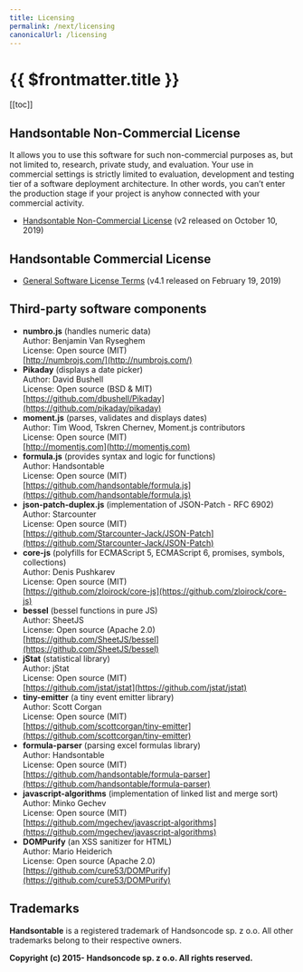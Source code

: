 ```yaml
---
title: Licensing
permalink: /next/licensing
canonicalUrl: /licensing
---
```


# {{ $frontmatter.title }}

[[toc]]

## Handsontable Non-Commercial License

It allows you to use this software for such non-commercial purposes as, but not limited to, research, private study, and evaluation. Your use in commercial settings is strictly limited to evaluation, development and testing tier of a software deployment architecture. In other words, you can’t enter the production stage if your project is anyhow connected with your commercial activity.

* [Handsontable Non-Commercial License](https://handsontable.com/static/licenses/non-commercial/v2/handsontable-non-commercial-license.pdf) (v2 released on October 10, 2019)

## Handsontable Commercial License

* [General Software License Terms](https://handsontable.com/static/licenses/v4.1/handsontable-general-terms.pdf) (v4.1 released on February 19, 2019)

## Third-party software components

* **numbro.js** (handles numeric data)<br/>
    Author: Benjamin Van Ryseghem<br/>
    License: Open source (MIT)<br/>
    [http://numbrojs.com/](http://numbrojs.com/)
* **Pikaday** (displays a date picker)<br/>
    Author: David Bushell<br/>
    License: Open source (BSD & MIT)<br/>
    [https://github.com/dbushell/Pikaday](https://github.com/pikaday/pikaday)
* **moment.js** (parses, validates and displays dates)<br/>
    Author: Tim Wood, Tskren Chernev, Moment.js contributors<br/>
    License: Open source (MIT)<br/>
    [http://momentjs.com](http://momentjs.com)
* **formula.js** (provides syntax and logic for functions)<br/>
    Author: Handsontable<br/>
    License: Open source (MIT)<br/>
    [https://github.com/handsontable/formula.js](https://github.com/handsontable/formula.js)
* **json-patch-duplex.js** (implementation of JSON-Patch - RFC 6902)<br/>
    Author: Starcounter<br/>
    License: Open source (MIT)<br/>
    [https://github.com/Starcounter-Jack/JSON-Patch](https://github.com/Starcounter-Jack/JSON-Patch)
* **core-js** (polyfills for ECMAScript 5, ECMAScript 6, promises, symbols, collections)<br/>
    Author: Denis Pushkarev<br/>
    License: Open source (MIT)<br/>
    [https://github.com/zloirock/core-js](https://github.com/zloirock/core-js)
* **bessel** (bessel functions in pure JS)<br/>
    Author: SheetJS<br/>
    License: Open source (Apache 2.0)<br/>
    [https://github.com/SheetJS/bessel](https://github.com/SheetJS/bessel)
* **jStat** (statistical library)<br/>
    Author: jStat<br/>
    License: Open source (MIT)<br/>
    [https://github.com/jstat/jstat](https://github.com/jstat/jstat)
* **tiny-emitter** (a tiny event emitter library)<br/>
    Author: Scott Corgan<br/>
    License: Open source (MIT)<br/>
    [https://github.com/scottcorgan/tiny-emitter](https://github.com/scottcorgan/tiny-emitter)
* **formula-parser** (parsing excel formulas library)<br/>
    Author: Handsontable<br/>
    License: Open source (MIT)<br/>
    [https://github.com/handsontable/formula-parser](https://github.com/handsontable/formula-parser)
* **javascript-algorithms** (implementation of linked list and merge sort)<br/>
    Author: Minko Gechev<br/>
    License: Open source (MIT)<br/>
    [https://github.com/mgechev/javascript-algorithms](https://github.com/mgechev/javascript-algorithms)
* **DOMPurify** (an XSS sanitizer for HTML)<br/>
    Author: Mario Heiderich<br/>
    License: Open source (Apache 2.0)<br/>
    [https://github.com/cure53/DOMPurify](https://github.com/cure53/DOMPurify)

## Trademarks

**Handsontable** is a registered trademark of Handsoncode sp. z o.o.
All other trademarks belong to their respective owners.

**Copyright (c) 2015- Handsoncode sp. z o.o. All rights reserved.**
